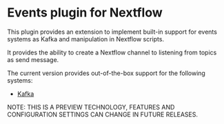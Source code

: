 # Events plugin for Nextflow

This plugin provides an extension to implement built-in support for events systems as Kafka and manipulation in Nextflow scripts. 

It provides the ability to create a Nextflow channel to listening from topics as send message.

The current version provides out-of-the-box support for the following systems: 

* [Kafka](https://kafka.apache.org/)
                    
NOTE: THIS IS A PREVIEW TECHNOLOGY, FEATURES AND CONFIGURATION SETTINGS CAN CHANGE IN FUTURE RELEASES.


